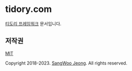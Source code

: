 # tidory.com

[티도리 프레임워크](http://www.tidory.com) 문서입니다.

## 저작권

[MIT](https://github.com/tidory/tidory.com/blob/master/LICENSE)

Copyright 2018-2023. [SangWoo Jeong](https://github.com/pronist). All rights reserved.
